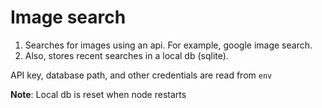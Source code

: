 # Image search

1. Searches for images using an api. For example, google image search.
1. Also, stores recent searches in a local db (sqlite). 

API key, database path, and other credentials are read from `env`

**Note**: Local db is reset when node restarts

